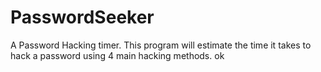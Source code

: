# PasswordSeeker
A Password Hacking timer. This program will estimate the time it takes to hack a password using 4 main hacking methods.
ok
